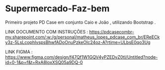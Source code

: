 # Supermercado-Faz-bem
Primeiro projeto PD Case em conjunto Caio e João , utilizando Bootstrap .

LINK DOCUMENTO COM INSTRUÇÕES  :
https://pdcasecombr-my.sharepoint.com/:w:/g/personal/matheus_lopes_pdcase_com_br/EReECky3z-5LsLcophIvspsBhwfADoOnuPzkeOIc24oz-A?rtime=ULbsE0qo3Ug 

LINK FIGMA : 
https://www.figma.com/design/f47Qf1W1GQV4yPZEDvZ0tI/Untitled?node-id=0-1&p=f&t=RxA8IoxXSQ05a9DQ-0
